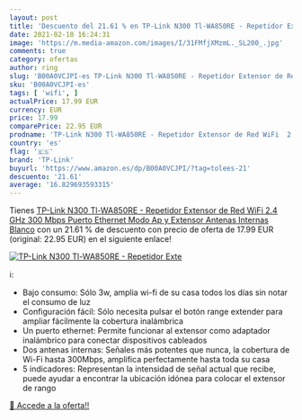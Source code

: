 ```yaml
---
layout: post
title: 'Descuento del 21.61 % en TP-Link N300 Tl-WA850RE - Repetidor Exte'
date: 2021-02-10 16:24:31
image: 'https://m.media-amazon.com/images/I/31FMfjXMzmL._SL200_.jpg'
comments: true
category: ofertas
author: ring
slug: 'B00A0VCJPI-es TP-Link N300 Tl-WA850RE - Repetidor Extensor de Red WiFi...'
sku: 'B00A0VCJPI-es'
tags: [ 'wifi', ]
actualPrice: 17.99 EUR
currency: EUR
price: 17.99
comparePrice: 22.95 EUR
prodname: 'TP-Link N300 Tl-WA850RE - Repetidor Extensor de Red WiFi  2.4 GHz  300 Mbps  Puerto Ethernet  Modo Ap y Extensor  Antenas Internas   Blanco'
country: 'es'
flag: '🇪🇸'
brand: 'TP-Link'
buyurl: 'https://www.amazon.es/dp/B00A0VCJPI/?tag=tolees-21'
descuento: '21.61'
average: '16.829693593315'
---
```


Tienes [TP-Link N300 Tl-WA850RE - Repetidor Extensor de Red WiFi  2.4 GHz  300 Mbps  Puerto Ethernet  Modo Ap y Extensor  Antenas Internas   Blanco](https://www.amazon.es/dp/B00A0VCJPI/?tag=tolees-21) con un 21.61 % de descuento con precio de oferta de 17.99 EUR (original: 22.95 EUR) en el siguiente enlace!

[![TP-Link N300 Tl-WA850RE - Repetidor Exte](https://m.media-amazon.com/images/I/31FMfjXMzmL._SL200_.jpg)](https://www.amazon.es/dp/B00A0VCJPI/?tag=tolees-21)

ℹ️:

- Bajo consumo: Sólo 3w, amplia wi-fi de su casa todos los días sin notar el consumo de luz
- Configuración fácil: Sólo necesita pulsar el botón range extender para ampliar fácilmente la cobertura inalámbrica
- Un puerto ethernet: Permite funcionar al extensor como adaptador inalámbrico para conectar dispositivos cableados
- Dos antenas internas: Señales más potentes que nunca, la cobertura de Wi-Fi hasta 300Mbps, amplifica perfectamente hasta toda su casa
- 5 indicadores: Representan la intensidad de señal actual que recibe, puede ayudar a encontrar la ubicación idónea para colocar el extensor de rango

[🛒 Accede a la oferta!!](https://www.amazon.es/dp/B00A0VCJPI/?tag=tolees-21)
